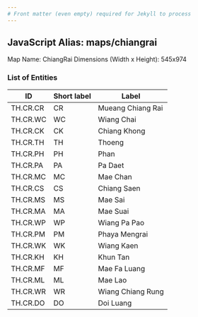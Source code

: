 ```yaml
---
# Front matter (even empty) required for Jekyll to process
---
```


## JavaScript Alias: maps/chiangrai

Map Name: ChiangRai
Dimensions (Width x Height): 545x974

### List of Entities

| ID       | Short label | Label             |
| -------- | ----------- | ----------------- |
| TH.CR.CR | CR          | Mueang Chiang Rai |
| TH.CR.WC | WC          | Wiang Chai        |
| TH.CR.CK | CK          | Chiang Khong      |
| TH.CR.TH | TH          | Thoeng            |
| TH.CR.PH | PH          | Phan              |
| TH.CR.PA | PA          | Pa Daet           |
| TH.CR.MC | MC          | Mae Chan          |
| TH.CR.CS | CS          | Chiang Saen       |
| TH.CR.MS | MS          | Mae Sai           |
| TH.CR.MA | MA          | Mae Suai          |
| TH.CR.WP | WP          | Wiang Pa Pao      |
| TH.CR.PM | PM          | Phaya Mengrai     |
| TH.CR.WK | WK          | Wiang Kaen        |
| TH.CR.KH | KH          | Khun Tan          |
| TH.CR.MF | MF          | Mae Fa Luang      |
| TH.CR.ML | ML          | Mae Lao           |
| TH.CR.WR | WR          | Wiang Chiang Rung |
| TH.CR.DO | DO          | Doi Luang         |
